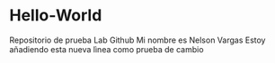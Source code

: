 # Hello-World
Repositorio de prueba Lab Github
Mi nombre es Nelson Vargas
Estoy añadiendo esta nueva lìnea como prueba de cambio
